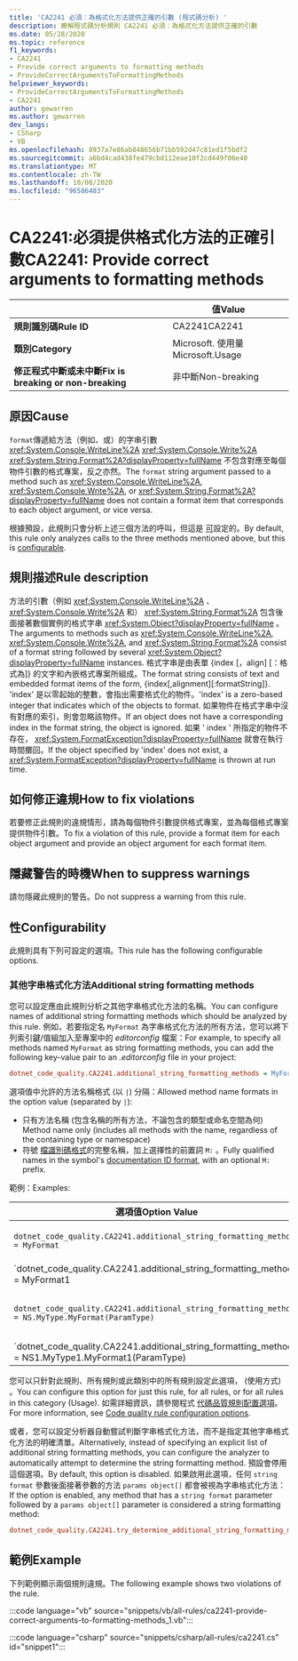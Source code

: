 ```yaml
---
title: 'CA2241 必須：為格式化方法提供正確的引數 (程式碼分析) '
description: 瞭解程式碼分析規則 CA2241 必須：為格式化方法提供正確的引數
ms.date: 05/28/2020
ms.topic: reference
f1_keywords:
- CA2241
- Provide correct arguments to formatting methods
- ProvideCorrectArgumentsToFormattingMethods
helpviewer_keywords:
- ProvideCorrectArgumentsToFormattingMethods
- CA2241
author: gewarren
ms.author: gewarren
dev_langs:
- CSharp
- VB
ms.openlocfilehash: 8937a7e86ab848656b71bb592d47c81ed1f5bdf2
ms.sourcegitcommit: a6bd4cad438fe479cbd112eae10f2cd449f06e40
ms.translationtype: MT
ms.contentlocale: zh-TW
ms.lasthandoff: 10/08/2020
ms.locfileid: "96586403"
---
```

# <a name="ca2241-provide-correct-arguments-to-formatting-methods"></a><span data-ttu-id="c9681-103">CA2241:必須提供格式化方法的正確引數</span><span class="sxs-lookup"><span data-stu-id="c9681-103">CA2241: Provide correct arguments to formatting methods</span></span>

| | <span data-ttu-id="c9681-104">值</span><span class="sxs-lookup"><span data-stu-id="c9681-104">Value</span></span> |
|-|-|
| <span data-ttu-id="c9681-105">**規則識別碼**</span><span class="sxs-lookup"><span data-stu-id="c9681-105">**Rule ID**</span></span> |<span data-ttu-id="c9681-106">CA2241</span><span class="sxs-lookup"><span data-stu-id="c9681-106">CA2241</span></span>|
| <span data-ttu-id="c9681-107">**類別**</span><span class="sxs-lookup"><span data-stu-id="c9681-107">**Category**</span></span> |<span data-ttu-id="c9681-108">Microsoft. 使用量</span><span class="sxs-lookup"><span data-stu-id="c9681-108">Microsoft.Usage</span></span>|
| <span data-ttu-id="c9681-109">**修正程式中斷或未中斷**</span><span class="sxs-lookup"><span data-stu-id="c9681-109">**Fix is breaking or non-breaking**</span></span> |<span data-ttu-id="c9681-110">非中斷</span><span class="sxs-lookup"><span data-stu-id="c9681-110">Non-breaking</span></span>|

## <a name="cause"></a><span data-ttu-id="c9681-111">原因</span><span class="sxs-lookup"><span data-stu-id="c9681-111">Cause</span></span>

<span data-ttu-id="c9681-112">`format`傳遞給方法（例如、或）的字串引數 <xref:System.Console.WriteLine%2A> <xref:System.Console.Write%2A> <xref:System.String.Format%2A?displayProperty=fullName> 不包含對應至每個物件引數的格式專案，反之亦然。</span><span class="sxs-lookup"><span data-stu-id="c9681-112">The `format` string argument passed to a method such as <xref:System.Console.WriteLine%2A>,  <xref:System.Console.Write%2A>, or  <xref:System.String.Format%2A?displayProperty=fullName> does not contain a format item that corresponds to each object argument, or vice versa.</span></span>

<span data-ttu-id="c9681-113">根據預設，此規則只會分析上述三個方法的呼叫，但這是 [可](#configurability)設定的。</span><span class="sxs-lookup"><span data-stu-id="c9681-113">By default, this rule only analyzes calls to the three methods mentioned above, but this is [configurable](#configurability).</span></span>

## <a name="rule-description"></a><span data-ttu-id="c9681-114">規則描述</span><span class="sxs-lookup"><span data-stu-id="c9681-114">Rule description</span></span>

<span data-ttu-id="c9681-115">方法的引數（例如 <xref:System.Console.WriteLine%2A> 、 <xref:System.Console.Write%2A> 和） <xref:System.String.Format%2A> 包含後面接著數個實例的格式字串 <xref:System.Object?displayProperty=fullName> 。</span><span class="sxs-lookup"><span data-stu-id="c9681-115">The arguments to methods such as <xref:System.Console.WriteLine%2A>, <xref:System.Console.Write%2A>, and <xref:System.String.Format%2A> consist of a format string followed by several <xref:System.Object?displayProperty=fullName> instances.</span></span> <span data-ttu-id="c9681-116">格式字串是由表單 {index [，align] [：格式為]} 的文字和內嵌格式專案所組成。</span><span class="sxs-lookup"><span data-stu-id="c9681-116">The format string consists of text and embedded format items of the form, {index[,alignment][:formatString]}.</span></span> <span data-ttu-id="c9681-117">'index' 是以零起始的整數，會指出需要格式化的物件。</span><span class="sxs-lookup"><span data-stu-id="c9681-117">'index' is a zero-based integer that indicates which of the objects to format.</span></span> <span data-ttu-id="c9681-118">如果物件在格式字串中沒有對應的索引，則會忽略該物件。</span><span class="sxs-lookup"><span data-stu-id="c9681-118">If an object does not have a corresponding index in the format string, the object is ignored.</span></span> <span data-ttu-id="c9681-119">如果 ' index ' 所指定的物件不存在， <xref:System.FormatException?displayProperty=fullName> 就會在執行時間擲回。</span><span class="sxs-lookup"><span data-stu-id="c9681-119">If the object specified by 'index' does not exist, a <xref:System.FormatException?displayProperty=fullName> is thrown at run time.</span></span>

## <a name="how-to-fix-violations"></a><span data-ttu-id="c9681-120">如何修正違規</span><span class="sxs-lookup"><span data-stu-id="c9681-120">How to fix violations</span></span>

<span data-ttu-id="c9681-121">若要修正此規則的違規情形，請為每個物件引數提供格式專案，並為每個格式專案提供物件引數。</span><span class="sxs-lookup"><span data-stu-id="c9681-121">To fix a violation of this rule, provide a format item for each object argument and provide an object argument for each format item.</span></span>

## <a name="when-to-suppress-warnings"></a><span data-ttu-id="c9681-122">隱藏警告的時機</span><span class="sxs-lookup"><span data-stu-id="c9681-122">When to suppress warnings</span></span>

<span data-ttu-id="c9681-123">請勿隱藏此規則的警告。</span><span class="sxs-lookup"><span data-stu-id="c9681-123">Do not suppress a warning from this rule.</span></span>

## <a name="configurability"></a><span data-ttu-id="c9681-124">性</span><span class="sxs-lookup"><span data-stu-id="c9681-124">Configurability</span></span>

<span data-ttu-id="c9681-125">此規則具有下列可設定的選項。</span><span class="sxs-lookup"><span data-stu-id="c9681-125">This rule has the following configurable options.</span></span>

### <a name="additional-string-formatting-methods"></a><span data-ttu-id="c9681-126">其他字串格式化方法</span><span class="sxs-lookup"><span data-stu-id="c9681-126">Additional string formatting methods</span></span>

<span data-ttu-id="c9681-127">您可以設定應由此規則分析之其他字串格式化方法的名稱。</span><span class="sxs-lookup"><span data-stu-id="c9681-127">You can configure names of additional string formatting methods which should be analyzed by this rule.</span></span> <span data-ttu-id="c9681-128">例如，若要指定名 `MyFormat` 為字串格式化方法的所有方法，您可以將下列索引鍵/值組加入至專案中的 *editorconfig* 檔案：</span><span class="sxs-lookup"><span data-stu-id="c9681-128">For example, to specify all methods named `MyFormat` as string formatting methods, you can add the following key-value pair to an *.editorconfig* file in your project:</span></span>

```ini
dotnet_code_quality.CA2241.additional_string_formatting_methods = MyFormat
```

<span data-ttu-id="c9681-129">選項值中允許的方法名稱格式 (以 `|`) 分隔：</span><span class="sxs-lookup"><span data-stu-id="c9681-129">Allowed method name formats in the option value (separated by `|`):</span></span>

- <span data-ttu-id="c9681-130">只有方法名稱 (包含名稱的所有方法，不論包含的類型或命名空間為何) </span><span class="sxs-lookup"><span data-stu-id="c9681-130">Method name only (includes all methods with the name, regardless of the containing type or namespace)</span></span>
- <span data-ttu-id="c9681-131">符號 [檔識別碼格式](https://github.com/dotnet/csharplang/blob/master/spec/documentation-comments.md#id-string-format)的完整名稱，加上選擇性的前置詞 `M:` 。</span><span class="sxs-lookup"><span data-stu-id="c9681-131">Fully qualified names in the symbol's [documentation ID format](https://github.com/dotnet/csharplang/blob/master/spec/documentation-comments.md#id-string-format), with an optional `M:` prefix.</span></span>

<span data-ttu-id="c9681-132">範例：</span><span class="sxs-lookup"><span data-stu-id="c9681-132">Examples:</span></span>

| <span data-ttu-id="c9681-133">選項值</span><span class="sxs-lookup"><span data-stu-id="c9681-133">Option Value</span></span> | <span data-ttu-id="c9681-134">摘要</span><span class="sxs-lookup"><span data-stu-id="c9681-134">Summary</span></span> |
| --- | --- |
|`dotnet_code_quality.CA2241.additional_string_formatting_methods = MyFormat` | <span data-ttu-id="c9681-135">符合編譯中名稱為 ' MyFormat ' 的所有方法</span><span class="sxs-lookup"><span data-stu-id="c9681-135">Matches all methods named 'MyFormat' in the compilation</span></span>
|`dotnet_code_quality.CA2241.additional_string_formatting_methods = MyFormat1|MyFormat2` | <span data-ttu-id="c9681-136">符合在編譯中名稱為 ' MyFormat1 ' 或 ' MyFormat2 ' 的所有方法</span><span class="sxs-lookup"><span data-stu-id="c9681-136">Matches all methods named either 'MyFormat1' or 'MyFormat2' in the compilation</span></span>
|`dotnet_code_quality.CA2241.additional_string_formatting_methods = NS.MyType.MyFormat(ParamType)` | <span data-ttu-id="c9681-137">符合特定的方法 ' MyFormat ' 與指定的完整簽章</span><span class="sxs-lookup"><span data-stu-id="c9681-137">Matches specific method 'MyFormat' with given fully qualified signature</span></span>
|`dotnet_code_quality.CA2241.additional_string_formatting_methods = NS1.MyType1.MyFormat1(ParamType)|NS2.MyType2.MyFormat2(ParamType)` | <span data-ttu-id="c9681-138">符合特定的方法 ' MyFormat1 ' 和 ' MyFormat2 ' 與個別的完整簽章</span><span class="sxs-lookup"><span data-stu-id="c9681-138">Matches specific methods 'MyFormat1' and 'MyFormat2' with respective fully qualified signature</span></span>

<span data-ttu-id="c9681-139">您可以只針對此規則、所有規則或此類別中的所有規則設定此選項， (使用方式) 。</span><span class="sxs-lookup"><span data-stu-id="c9681-139">You can configure this option for just this rule, for all rules, or for all rules in this category (Usage).</span></span> <span data-ttu-id="c9681-140">如需詳細資訊，請參閱程式 [代碼品質規則配置選項](../code-quality-rule-options.md)。</span><span class="sxs-lookup"><span data-stu-id="c9681-140">For more information, see [Code quality rule configuration options](../code-quality-rule-options.md).</span></span>

<span data-ttu-id="c9681-141">或者，您可以設定分析器自動嘗試判斷字串格式化方法，而不是指定其他字串格式化方法的明確清單。</span><span class="sxs-lookup"><span data-stu-id="c9681-141">Alternatively, instead of specifying an explicit list of additional string formatting methods, you can configure the analyzer to automatically attempt to determine the string formatting method.</span></span> <span data-ttu-id="c9681-142">預設會停用這個選項。</span><span class="sxs-lookup"><span data-stu-id="c9681-142">By default, this option is disabled.</span></span> <span data-ttu-id="c9681-143">如果啟用此選項，任何 `string format` 參數後面接著參數的方法 `params object[]` 都會被視為字串格式化方法：</span><span class="sxs-lookup"><span data-stu-id="c9681-143">If the option is enabled, any method that has a `string format` parameter followed by a `params object[]` parameter is considered a string formatting method:</span></span>

```ini
dotnet_code_quality.CA2241.try_determine_additional_string_formatting_methods_automatically = true
```

## <a name="example"></a><span data-ttu-id="c9681-144">範例</span><span class="sxs-lookup"><span data-stu-id="c9681-144">Example</span></span>

<span data-ttu-id="c9681-145">下列範例顯示兩個規則違規。</span><span class="sxs-lookup"><span data-stu-id="c9681-145">The following example shows two violations of the rule.</span></span>

:::code language="vb" source="snippets/vb/all-rules/ca2241-provide-correct-arguments-to-formatting-methods_1.vb":::

:::code language="csharp" source="snippets/csharp/all-rules/ca2241.cs" id="snippet1":::
